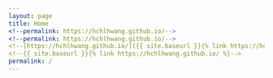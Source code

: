 ```yaml
---
layout: page
title: Home
<!--permalink: https://hchlhwang.github.io/-->
<!--permalink: https://hchlhwang.github.io/-->
<!--[https://hchlhwang.github.io/]({{ site.baseurl }}{% link https://hchlhwang.github.io/ %})-->
<!--{{ site.baseurl }}{% link https://hchlhwang.github.io/ %}-->
permalink: /
---
```

